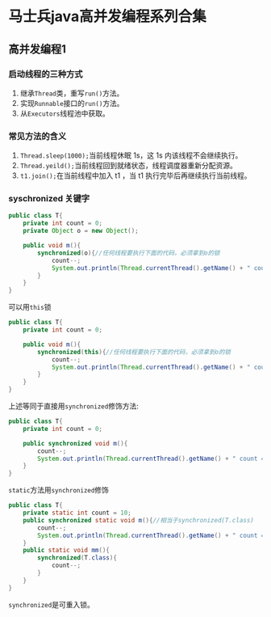 # 马士兵java高并发编程系列合集
## 高并发编程1
### 启动线程的三种方式
1. 继承`Thread`类，重写`run()`方法。  
2. 实现`Runnable`接口的`run()`方法。  
3. 从`Executors`线程池中获取。  


### 常见方法的含义
1. `Thread.sleep(1000);`当前线程休眠 1s，这 1s 内该线程不会继续执行。
2. `Thread.yeild();`当前线程回到就绪状态，线程调度器重新分配资源。
3. `t1.join();`在当前线程中加入 t1 ，当 t1 执行完毕后再继续执行当前线程。

### syschronized 关键字
```java
public class T{
    private int count = 0;
    private Object o = new Object();

    public void m(){
        synchronized(o){//任何线程要执行下面的代码，必须拿到o的锁
            count--;
            System.out.println(Thread.currentThread().getName() + " count = " + count);
        }
    }
}
```

可以用`this`锁
```java
public class T{
    private int count = 0;

    public void m(){
        synchronized(this){//任何线程要执行下面的代码，必须拿到o的锁
            count--;
            System.out.println(Thread.currentThread().getName() + " count = " + count);
        }
    }
}
```

上述等同于直接用`synchronized`修饰方法:
```java
public class T{
    private int count = 0;

    public synchronized void m(){
        count--;
        System.out.println(Thread.currentThread().getName() + " count = " + count);
    }
}
```

`static`方法用`synchronized`修饰
```java
public class T{
    private static int count = 10;
    public synchronized static void m(){//相当于synchronized(T.class)
        count--;
        System.out.println(Thread.currentThread().getName() + " count = " + count);
    }
    public static void mm(){
        synchronized(T.class){
            count--;
        }
    }
}
```
`synchronized`是可重入锁。

